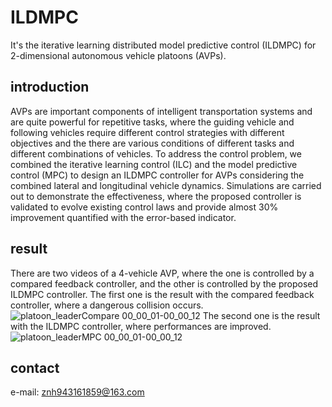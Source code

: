 # ILDMPC
It's the iterative learning distributed model predictive control (ILDMPC) for 2-dimensional autonomous vehicle platoons (AVPs). 
## introduction
AVPs are important components of intelligent transportation systems and are quite powerful for repetitive tasks, where the guiding vehicle and following vehicles require different control strategies with different objectives and the there are various 
conditions of different tasks and different combinations of vehicles. 
To address the control problem, we combined the iterative learning control (ILC) and the model predictive control (MPC) to design an ILDMPC controller for AVPs considering the combined lateral and longitudinal vehicle dynamics.
Simulations are carried out to demonstrate the effectiveness, where the proposed controller is validated to evolve existing control laws and provide almost 30\% improvement quantified with the error-based indicator. 
## result
There are two videos of a 4-vehicle AVP, where the one is controlled by a compared feedback controller, and the other is controlled by the proposed ILDMPC controller. 
The first one is the result with the compared feedback controller, where a dangerous collision occurs. 
![platoon_leaderCompare 00_00_01-00_00_12](https://github.com/ZNianHua/BOMPC/assets/96680190/7f129d89-4fa6-4004-8467-bc6e082d0dc8)
The second one is the result with the ILDMPC controller, where performances are improved. 
![platoon_leaderMPC 00_00_01-00_00_12](https://github.com/ZNianHua/BOMPC/assets/96680190/96811519-75ff-4364-9ca6-20c6d4f61035)
## contact
e-mail: znh943161859@163.com

